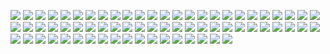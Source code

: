 ![](https://img.shields.io/static/v1?label=&message=%22fn%22&color=black)
![](https://img.shields.io/static/v1?label=&message=%22%20%22&color=aqua)
![](https://img.shields.io/static/v1?label=&message=%22main%28%29%22&color=black)
![](https://img.shields.io/static/v1?label=&message=%22%20%22&color=aqua)
![](https://img.shields.io/static/v1?label=&message=%22%7B%22&color=black)
![](https://img.shields.io/static/v1?label=&message=%22%5Cn%20%20%20%20%2F%2F%20You%20can%20use%20escapes%20to%20write%20bytes%20by%20their%20hexadecimal%20values...%22&color=yellow)
![](https://img.shields.io/static/v1?label=&message=%22%5Cn%20%20%20%20%22&color=aqua)
![](https://img.shields.io/static/v1?label=&message=%22let%22&color=black)
![](https://img.shields.io/static/v1?label=&message=%22%20%22&color=aqua)
![](https://img.shields.io/static/v1?label=&message=%22byte_escape%22&color=black)
![](https://img.shields.io/static/v1?label=&message=%22%20%22&color=aqua)
![](https://img.shields.io/static/v1?label=&message=%22%3D%22&color=black)
![](https://img.shields.io/static/v1?label=&message=%22%20%22&color=aqua)
![](https://img.shields.io/static/v1?label=&message=%22%5C%22I%27m%20writing%20%5C%5Cx52%5C%5Cx75%5C%5Cx73%5C%5Cx74%21%5C%22%22&color=yellow)
![](https://img.shields.io/static/v1?label=&message=%22%3B%22&color=black)
![](https://img.shields.io/static/v1?label=&message=%22%5Cn%20%20%20%20%22&color=aqua)
![](https://img.shields.io/static/v1?label=&message=%22println%21%28%22&color=black)
![](https://img.shields.io/static/v1?label=&message=%22%5C%22What%20are%20you%20doing%5C%5Cx3F%20%28%5C%5C%5C%5Cx3F%20means%20%3F%29%20%7B%7D%5C%22%22&color=yellow)
![](https://img.shields.io/static/v1?label=&message=%22%2C%22&color=black)
![](https://img.shields.io/static/v1?label=&message=%22%20%22&color=aqua)
![](https://img.shields.io/static/v1?label=&message=%22byte_escape%29%3B%22&color=black)
![](https://img.shields.io/static/v1?label=&message=%22%5Cn%5Cn%20%20%20%20%2F%2F%20...or%20Unicode%20code%20points.%22&color=yellow)
![](https://img.shields.io/static/v1?label=&message=%22%5Cn%20%20%20%20%22&color=aqua)
![](https://img.shields.io/static/v1?label=&message=%22let%22&color=black)
![](https://img.shields.io/static/v1?label=&message=%22%20%22&color=aqua)
![](https://img.shields.io/static/v1?label=&message=%22unicode_codepoint%22&color=black)
![](https://img.shields.io/static/v1?label=&message=%22%20%22&color=aqua)
![](https://img.shields.io/static/v1?label=&message=%22%3D%22&color=black)
![](https://img.shields.io/static/v1?label=&message=%22%20%22&color=aqua)
![](https://img.shields.io/static/v1?label=&message=%22%5C%22%5C%5Cu%7B211D%7D%5C%22%22&color=yellow)
![](https://img.shields.io/static/v1?label=&message=%22%3B%22&color=black)
![](https://img.shields.io/static/v1?label=&message=%22%5Cn%20%20%20%20%22&color=aqua)
![](https://img.shields.io/static/v1?label=&message=%22let%22&color=black)
![](https://img.shields.io/static/v1?label=&message=%22%20%22&color=aqua)
![](https://img.shields.io/static/v1?label=&message=%22character_name%22&color=black)
![](https://img.shields.io/static/v1?label=&message=%22%20%22&color=aqua)
![](https://img.shields.io/static/v1?label=&message=%22%3D%22&color=black)
![](https://img.shields.io/static/v1?label=&message=%22%20%22&color=aqua)
![](https://img.shields.io/static/v1?label=&message=%22%5C%22%5C%5C%5C%22DOUBLE-STRUCK%20CAPITAL%20R%5C%5C%5C%22%5C%22%22&color=yellow)
![](https://img.shields.io/static/v1?label=&message=%22%3B%22&color=black)
![](https://img.shields.io/static/v1?label=&message=%22%5Cn%5Cn%20%20%20%20%22&color=aqua)
![](https://img.shields.io/static/v1?label=&message=%22println%21%28%22&color=black)
![](https://img.shields.io/static/v1?label=&message=%22%5C%22Unicode%20character%20%7B%7D%20%28U%2B211D%29%20is%20called%20%7B%7D%5C%22%22&color=yellow)
![](https://img.shields.io/static/v1?label=&message=%22%2C%22&color=black)
![](https://img.shields.io/static/v1?label=&message=%22%5Cn%20%20%20%20%20%20%20%20%20%20%20%20%20%20%20%20%22&color=aqua)
![](https://img.shields.io/static/v1?label=&message=%22unicode_codepoint%2C%22&color=black)
![](https://img.shields.io/static/v1?label=&message=%22%20%22&color=aqua)
![](https://img.shields.io/static/v1?label=&message=%22character_name%22&color=black)
![](https://img.shields.io/static/v1?label=&message=%22%20%22&color=aqua)
![](https://img.shields.io/static/v1?label=&message=%22%29%3B%22&color=black)
![](https://img.shields.io/static/v1?label=&message=%22%5Cn%5Cn%5Cn%20%20%20%20%22&color=aqua)
![](https://img.shields.io/static/v1?label=&message=%22let%22&color=black)
![](https://img.shields.io/static/v1?label=&message=%22%20%22&color=aqua)
![](https://img.shields.io/static/v1?label=&message=%22long_string%22&color=black)
![](https://img.shields.io/static/v1?label=&message=%22%20%22&color=aqua)
![](https://img.shields.io/static/v1?label=&message=%22%3D%22&color=black)
![](https://img.shields.io/static/v1?label=&message=%22%20%22&color=aqua)
![](https://img.shields.io/static/v1?label=&message=%22%5C%22%28String%20literals%29%5Cn%20%20%20%20%20%20%20%20%20%20%20%20%20%20%20%20%20%20%20%20%20%20%20%20%5Bcan%20span%20multiple%20lines%5D%5Cn%20%20%20%20%20%20%20%20%20%20%20%20%20%20%20%20%20%20%20%20%20%20%20%20%7BThe%20linebreak%20and%20indentation%20here%7D%5Cn%20%20%20%20%20%20%20%20%20%20%20%20%20%20%20%20%20%20%20%20%20%20%20%20%28can%20be%20escaped%20too%29%5C%22%22&color=yellow)
![](https://img.shields.io/static/v1?label=&message=%22%3B%22&color=black)
![](https://img.shields.io/static/v1?label=&message=%22%5Cn%20%20%20%20%22&color=aqua)
![](https://img.shields.io/static/v1?label=&message=%22println%21%28%22&color=black)
![](https://img.shields.io/static/v1?label=&message=%22%5C%22%7B%7D%5C%22%22&color=yellow)
![](https://img.shields.io/static/v1?label=&message=%22%2C%22&color=black)
![](https://img.shields.io/static/v1?label=&message=%22%20%22&color=aqua)
![](https://img.shields.io/static/v1?label=&message=%22long_string%29%3B%22&color=black)
![](https://img.shields.io/static/v1?label=&message=%22%5Cn%22&color=aqua)
![](https://img.shields.io/static/v1?label=&message=%22%7D%22&color=black)
![](https://img.shields.io/static/v1?label=&message=%22%5Cn%22&color=aqua)

